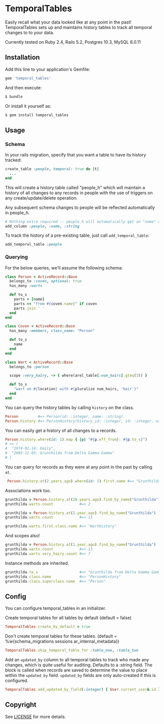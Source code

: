 # TemporalTables

Easily recall what your data looked like at any point in the past!  TemporalTables sets up and maintains history tables to track all temporal changes to to your data.

Currently tested on Ruby 2.4, Rails 5.2, Postgres 10.3, MySQL 8.0.11

## Installation

Add this line to your application's Gemfile:
``` ruby
gem 'temporal_tables'
```

And then execute:
``` bash
$ bundle
```

Or install it yourself as:
``` bash
$ gem install temporal_tables
```

## Usage

### Schema

In your rails migration, specify that you want a table to have its history tracked:
``` ruby
create_table :people, temporal: true do |t|
  ...
end
```

This will create a history table called "people_h" which will maintain a history of all changes to any records in people with the use of triggers on any create/update/delete operation.

Any subsequent schema changes to people will be reflected automatically in people_h.

``` ruby
# Nothing extra required -- people_h will automatically get an "name" column too!
add_column :people, :name, :string
```

To track the history of a pre-existing table, just call `add_temporal_table`:
``` ruby
add_temporal_table :people
```

### Querying

For the below queries, we'll assume the following schema:
``` ruby
class Person < ActiveRecord::Base
  belongs_to :coven, optional: true
  has_many :warts

  def to_s
    parts = [name]
    parts << "from #{coven.name}" if coven
    parts.join ' '
  end
end

class Coven < ActiveRecord::Base
  has_many :members, class_name: "Person"

  def to_s
    name
  end
end

class Wart < ActiveRecord::Base
  belongs_to :person

  scope :very_hairy, -> { where(arel_table[:num_hairs].gteq(3)) }

  def to_s
    "wart on #{location} with #{pluralize num_hairs, 'hair'}"
  end
end
```

You can query the history tables by calling `history` on the class.
``` ruby
Person         #=> Person(id: :integer, name: :string)
Person.history #=> PersonHistory(history_id: :integer, id: :integer, name: :string, eff_from: :datetime, eff_to: :datetime)
```

You can easily get a history of all changes to a records.
``` ruby
Person.history.where(id: 1).map { |p| "#{p.eff_from}: #{p.to_s}")
# => [
#  "1974-01-14: Emily",
#  "2003-11-03: Grunthilda from Delta Gamma Gamma"
# ]
```

You can query for records as they were at any point in the past by calling `at`.
``` ruby
 Person.history.at(2.years.ago).where(id: 1).first.name #=> "Grunthilda"
```

Associations work too.
``` ruby
grunthilda = Person.history.at(20.years.ago).find_by_name("Grunthilda")
grunthilda.warts.count            #=> 2

grunthilda = Person.history.at(1.year.ago).find_by_name("Grunthilda")
grunthilda.warts.count            #=> 13

grunthilda.warts.first.class.name #=> "WartHistory"
```

And scopes also!
``` ruby
grunthilda = Person.history.at(1.year.ago).find_by_name("Grunthilda")
grunthilda.warts.count            #=> 13
grunthilda.warts.very_hairy.count #=> 7
```

Instance methods are inherited.
``` ruby
grunthilda.to_s                   #=> "Grunthilda from Delta Gamma Gamma"
grunthilda.class.name             #=> "PersonHistory"
grunthilda.class.superclass.name  #=> "Person"
```

## Config
You can configure temporal_tables in an initializer.

Create temporal tables for all tables by default (default = false)
``` ruby
TemporalTables.create_by_default = true
```

Don't create temporal tables for these tables.  (default = %w{schema_migrations sessions ar_internal_metadata})
``` ruby
TemporalTables.skip_temporal_table_for :table_one, :table_two
```

Add an `updated_by` column to all temporal tables to track who made any changes, which is quite useful for auditing.  Defaults to a :string field.  The block is called when records are saved to determine the value to place within the `updated_by` field.  `updated_by` fields are only auto-created if this is configured.
``` ruby
TemporalTables.add_updated_by_field(:integer) { User.current_user&.id }
```

## Copyright
See [LICENSE](https://github.com/bkroeker/temporal_tables/blob/master/LICENSE.txt) for more details.
